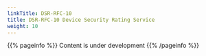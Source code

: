 ```yaml
---
linkTitle: DSR-RFC-10
title: DSR-RFC-10 Device Security Rating Service
weight: 10
---
```


{{% pageinfo %}}
Content is under development
{{% /pageinfo %}}
